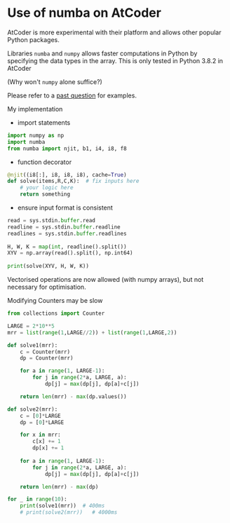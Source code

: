 # Use of numba on AtCoder

AtCoder is more experimental with their platform and allows other popular Python packages.

Libraries `numba` and `numpy` allows faster computations in Python by specifying the data types in the array. This is only tested in Python 3.8.2 in AtCoder

(Why won't `numpy` alone suffice?)

Please refer to a [past question](https://atcoder.jp/contests/abc175/submissions?f.Task=abc175_e&f.Language=4006&f.Status=AC) for examples.


My implementation

- import statements

```python
import numpy as np
import numba
from numba import njit, b1, i4, i8, f8
```

- function decorator
```python
@njit((i8[:], i8, i8, i8), cache=True)
def solve(items,R,C,K):  # fix inputs here
	# your logic here
	return something
```

- ensure input format is consistent

```python
read = sys.stdin.buffer.read
readline = sys.stdin.buffer.readline
readlines = sys.stdin.buffer.readlines
 
H, W, K = map(int, readline().split())
XYV = np.array(read().split(), np.int64)
 
print(solve(XYV, H, W, K))
```

Vectorised operations are now allowed (with numpy arrays), but not necessary for optimisation.



Modifying Counters may be slow

```python
from collections import Counter

LARGE = 2*10**5
mrr = list(range(1,LARGE//2)) + list(range(1,LARGE,2))

def solve1(mrr):
    c = Counter(mrr)
    dp = Counter(mrr)

    for a in range(1, LARGE-1):
        for j in range(2*a, LARGE, a):
            dp[j] = max(dp[j], dp[a]+c[j])

    return len(mrr) - max(dp.values())

def solve2(mrr):
    c = [0]*LARGE
    dp = [0]*LARGE

    for x in mrr:
        c[x] += 1
        dp[x] += 1
 
    for a in range(1, LARGE-1):
        for j in range(2*a, LARGE, a):
            dp[j] = max(dp[j], dp[a]+c[j])

    return len(mrr) - max(dp)

for _ in range(10):
    print(solve1(mrr))  # 400ms
    # print(solve2(mrr))   # 4000ms
```

